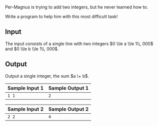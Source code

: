 
Per\-Magnus is trying to add two integers, but he never
 learned how to.


Write a program to help him with this most difficult
 task!


Input
-----


The input consists of a single line with two integers
 $0 \\le a \\le 1\\, 000$ and
 $0 \\le b \\le 1\\, 000$.


Output
------


Output a single integer, the sum $a \+ b$.




| Sample Input 1 | Sample Output 1 |
| --- | --- |
| ``` 1 1  ``` | ``` 2  ``` |




| Sample Input 2 | Sample Output 2 |
| --- | --- |
| ``` 2 2  ``` | ``` 4  ``` |


